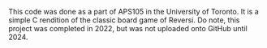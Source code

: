 This code was done as a part of APS105 in the University of Toronto. It is a simple C rendition of the classic board game of Reversi. Do note, this project was completed in 2022, but was not uploaded onto GitHub until 2024.
